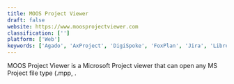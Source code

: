 ```yaml
---
title: MOOS Project Viewer
draft: false 
website: https://www.moosprojectviewer.com
classification: ['']
platform: ['Web']
keywords: ['Agado', 'AxProject', 'DigiSpoke', 'FoxPlan', 'Jira', 'LibrePlan', 'Microsoft Project', 'Mpp Viewer', 'OmniPlan', 'PriceCost', 'ProjExec', 'Project Viewer 365', 'ProjectLibre', 'RationalPlan', 'Redmine', 'Seavus Project Viewer', 'Teamgantt', 'Trello', 'jxProject']
---
```

MOOS Project Viewer is a Microsoft Project viewer that can open any MS Project file type (.mpp, .